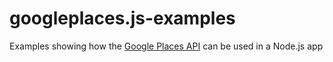 googleplaces.js-examples
========================

Examples showing how the [Google Places API](https://github.com/Srirangan/googleplaces.js) can be used in a Node.js app